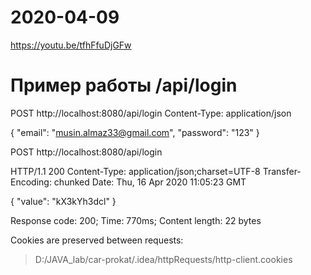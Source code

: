 # 2020-04-09

https://youtu.be/tfhFfuDjGFw

# Пример работы /api/login

POST http://localhost:8080/api/login
Content-Type: application/json

{
  "email": "musin.almaz33@gmail.com",
  "password": "123"
}


POST http://localhost:8080/api/login

HTTP/1.1 200 
Content-Type: application/json;charset=UTF-8
Transfer-Encoding: chunked
Date: Thu, 16 Apr 2020 11:05:23 GMT

{
  "value": "kX3kYh3dcl"
}

Response code: 200; Time: 770ms; Content length: 22 bytes

Cookies are preserved between requests:
> D:/JAVA_lab/car-prokat/.idea/httpRequests/http-client.cookies



